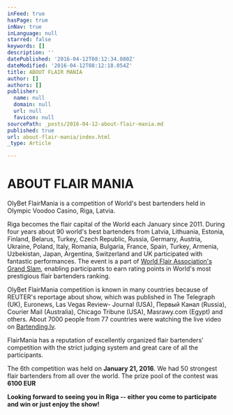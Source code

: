 ```yaml
---
inFeed: true
hasPage: true
inNav: true
inLanguage: null
starred: false
keywords: []
description: ''
datePublished: '2016-04-12T08:12:34.080Z'
dateModified: '2016-04-12T08:12:18.054Z'
title: ABOUT FLAIR MANIA
author: []
authors: []
publisher:
  name: null
  domain: null
  url: null
  favicon: null
sourcePath: _posts/2016-04-12-about-flair-mania.md
published: true
url: about-flair-mania/index.html
_type: Article

---
```

# ABOUT FLAIR MANIA

OlyBet FlairMania is a competition of World's best bartenders held in Olympic Voodoo Casino, Riga, Latvia.

Riga becomes the flair capital of the World each January since 2011\. During four years about 90 world's best bartenders from Latvia, Lithuania, Estonia, Finland, Belarus, Turkey, Czech Republic, Russia, Germany, Austria, Ukraine, Poland, Italy, Romania, Bulgaria, France, Spain, Turkey, Armenia, Uzbekistan, Japan, Argentina, Switzerland and UK participated with fantastic performances. The event is a part of [World Flair Association's Grand Slam][0], enabling participants to earn rating points in World's most prestigious flair bartenders ranking.

OlyBet FlairMania competition is known in many countries because of REUTER's reportage about show, which was published in The Telegraph (UK), Euronews, Las Vegas Review- Journal (USA), Первый Канал (Russia), Courier Mail (Australia), Chicago Tribune (USA), Masrawy.com (Egypt) and others. About 7000 people from 77 countries were watching the live video on [Bartending.lv][1].

FlairMania has a reputation of excellently organized flair bartenders' competition with the strict judging system and great care of all the participants.

The 6th competition was held on **January 21, 2016**. We had 50 strongest flair bartenders from all over the world. The prize pool of the contest was **6100 EUR**

**Looking forward to seeing you in Riga -- either you come to participate and win or just enjoy the show!**

[0]: http://www.worldflairassociation.com/
[1]: http://bartending.lv/